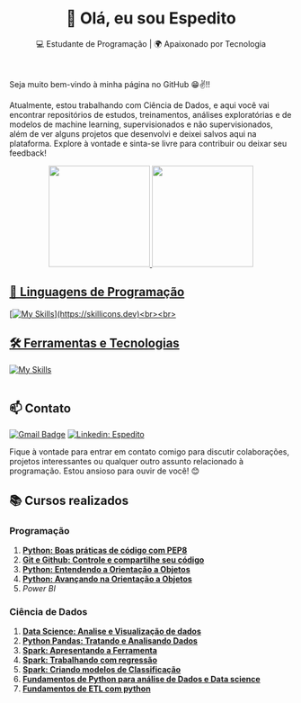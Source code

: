 <h1 align="center">👋 Olá, eu sou Espedito </h1>

<p align="center">
  💻 Estudante de Programação | 🌍 Apaixonado por Tecnologia
</p><br><br>
Seja muito bem-vindo à minha página no GitHub 😁✌️!!

Atualmente, estou trabalhando com Ciência de Dados, 
e aqui você vai encontrar repositórios de estudos, 
treinamentos, análises exploratórias e de modelos de machine learning, 
supervisionados e não supervisionados, além de ver alguns projetos que desenvolvi 
e deixei salvos aqui na plataforma.
Explore à vontade e sinta-se livre para contribuir ou deixar seu feedback!


<div align="center">
  <a href="https://github.com/espeditoalves">
  <img height="180em" src="https://github-readme-stats.vercel.app/api?username=espeditoalves&show_icons=true&theme=dracula&include_all_commits=true&count_private=true"/>
  <img height="180em" src="https://github-readme-stats.vercel.app/api/top-langs/?username=espeditoalves&layout=compact&langs_count=7&theme=dracula"/>
</div>

## 🚀 Linguagens de Programação
[![My Skills](https://skillicons.dev/icons?i=python,)](https://skillicons.dev)<br><br>

## 🛠️ Ferramentas e Tecnologias
[![My Skills](https://skillicons.dev/icons?i=vscode,git,github, )](https://skillicons.dev)<br><br>

## 📫 Contato

[![Gmail Badge](https://img.shields.io/badge/-{espeditoalves@usp.br}-006bed?style=flat-square&logo=Gmail&logoColor=white&link=mailto:{espeditoalves@usp.br})](mailto:{espeditoalves@usp.br})
[![Linkedin: Espedito](https://img.shields.io/badge/-espedito-blue?style=flat-square&logo=Linkedin&logoColor=white&link=https://www.linkedin.com/in/espedito-ferreira-alves/)](www.linkedin.com/in/espedito-ferreira-alves)


Fique à vontade para entrar em contato comigo para discutir colaborações, projetos interessantes ou qualquer outro assunto relacionado à programação. Estou ansioso para ouvir de você! 😊 
## 📚 Cursos realizados

### Programação
1. [**Python: Boas práticas de código com PEP8**](https://cursos.alura.com.br/course/pep8-linters-python)
2. [**Git e Github: Controle e compartilhe seu código**](https://cursos.alura.com.br/course/git-github-controle-de-versao)
3. [**Python: Entendendo a Orientação a Objetos**]()
4. [**Python: Avançando na Orientação a Objetos**]()
5. *Power BI*


### Ciência de Dados
1. [**Data Science: Analise e Visualização de dados**](https://cursos.alura.com.br/course/data-science-primeiros-passos)
2. [**Python Pandas: Tratando e Analisando Dados**](https://cursos.alura.com.br/course/introducao-python-pandas)
3. [**Spark: Apresentando a Ferramenta**](https://cursos.alura.com.br/course/spark-apresentando-ferramenta)
4. [**Spark: Trabalhando com regressão**]()
5. [**Spark: Criando modelos de Classificação**]()
6. [**Fundamentos de Python para análise de Dados e Data science**]()
7. [**Fundamentos de ETL com python**]()

<br><br>

